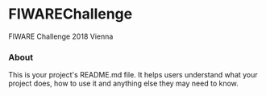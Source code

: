 FIWAREChallenge
===============

FIWARE Challenge 2018 Vienna

### About

This is your project's README.md file. It helps users understand what your
project does, how to use it and anything else they may need to know.